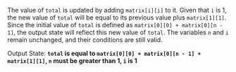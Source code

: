 The value of `total` is updated by adding `matrix[i][i]` to it. Given that `i` is 1, the new value of `total` will be equal to its previous value plus `matrix[1][1]`. Since the initial value of `total` is defined as `matrix[0][0] + matrix[0][n - 1]`, the output state will reflect this new value of `total`. The variables `n` and `i` remain unchanged, and their conditions are still valid.

Output State: **`total` is equal to `matrix[0][0] + matrix[0][n - 1] + matrix[1][1]`, `n` must be greater than 1, `i` is 1**
